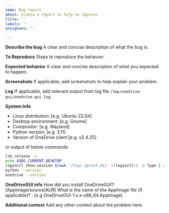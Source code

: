 ```yaml
---
name: Bug report
about: Create a report to help us improve
title: ''
labels: ''
assignees: ''

---
```


**Describe the bug**
A clear and concise description of what the bug is.

**To Reproduce**
Steps to reproduce the behavior:

**Expected behavior**
A clear and concise description of what you expected to happen.

**Screenshots**
If applicable, add screenshots to help explain your problem.

**Log**
If applicable, add relevant output from log file `/tmp/onedrive-gui/onedrive-gui.log`.

**System Info**
 - Linux distribution: [e.g. Ubuntu 22.04]
 - Desktop environment:  [e.g. Gnome]
 - Compositor: [e.g. Wayland]
 - Python version: [e.g. 3.11]
 - Version of OneDrive client [e.g. v2.4.25]

or output of below commands:
```sh
lsb_release -a
echo $XDG_CURRENT_DESKTOP
loginctl show-session $(awk '/tty/ {print $1}' <(loginctl)) -p Type | awk -F= '{print $2}'
python --version
onedrive --version
```

**OneDriveGUI info**
How did you install OneDriveGUI?: [AppImage/source/AUR]
What is the name of the AppImage file (if applicable)? : [e.g OneDriveGUI-1.x.x-x86_64.AppImage]


**Additional context**
Add any other context about the problem here.
